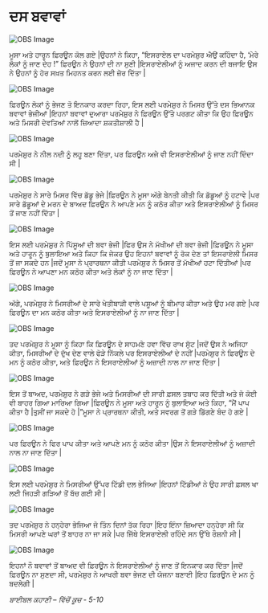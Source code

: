 # ਦਸ ਬਵਾਵਾਂ

![OBS Image](https://cdn.door43.org/obs/jpg/360px/obs-en-10-01.jpg)

ਮੂਸਾ ਅਤੇ ਹਾਰੂਨ  ਫ਼ਿਰਊਨ  ਕੋਲ ਗਏ |ਉਹਨਾਂ ਨੇ ਕਿਹਾ, “ਇਸਰਾਏਲ ਦਾ ਪਰਮੇਸ਼ੁਰ  ਐਉਂ  ਕਹਿੰਦਾ ਹੈ, ‘ਮੇਰੇ ਲੋਕਾਂ ਨੂੰ ਜਾਣ ਦੇਹ !” ਫ਼ਿਰਊਨ  ਨੇ ਉਹਨਾਂ  ਦੀ ਨਾ ਸੁਣੀ |ਇਸਰਾਏਲੀਆਂ ਨੂੰ ਅਜਾਦ ਕਰਨ ਦੀ ਬਜਾਇ ਉਸ ਨੇ ਉਹਨਾਂ ਨੂੰ ਹੋਰ ਸਖ਼ਤ  ਮਿਹਨਤ  ਕਰਨ ਲਈ ਜ਼ੋਰ ਦਿੱਤਾ |

![OBS Image](https://cdn.door43.org/obs/jpg/360px/obs-en-10-02.jpg)

ਫ਼ਿਰਊਨ  ਲੋਕਾਂ ਨੂੰ ਭੇਜਣ ਤੋ ਇਨਕਾਰ ਕਰਦਾ ਰਿਹਾ, ਇਸ ਲਈ ਪਰਮੇਸ਼ੁਰ  ਨੇ ਮਿਸਰ ਉੱਤੇ ਦਸ ਭਿਆਨਕ ਬਵਾਵਾਂ ਭੇਜੀਆਂ |ਇਹਨਾਂ  ਬਵਾਵਾਂ ਦੁਆਰਾ ਪਰਮੇਸ਼ੁਰ  ਨੇ ਫ਼ਿਰਊਨ  ਉੱਤੇ ਪਰਗਟ ਕੀਤਾ ਕਿ ਉਹ ਫ਼ਿਰਊਨ ਅਤੇ ਮਿਸਰੀ ਦੇਵਤਿਆਂ ਨਾਲੋਂ ਜ਼ਿਆਦਾ  ਸ਼ਕਤੀਸ਼ਾਲੀ ਹੈ |

![OBS Image](https://cdn.door43.org/obs/jpg/360px/obs-en-10-03.jpg)

ਪਰਮੇਸ਼ੁਰ  ਨੇ ਨੀਲ ਨਦੀ ਨੂੰ ਲਹੂ  ਬਣਾ ਦਿੱਤਾ, ਪਰ ਫ਼ਿਰਊਨ  ਅਜੇ ਵੀ ਇਸਰਾਏਲੀਆਂ ਨੂੰ ਜਾਣ ਨਹੀਂ ਦਿੰਦਾ ਸੀ |

![OBS Image](https://cdn.door43.org/obs/jpg/360px/obs-en-10-04.jpg)

ਪਰਮੇਸ਼ੁਰ  ਨੇ ਸਾਰੇ ਮਿਸਰ ਵਿੱਚ ਡੱਡੂ ਭੇਜੇ |ਫ਼ਿਰਊਨ  ਨੇ ਮੂਸਾ ਅੱਗੇ ਬੇਨਤੀ ਕੀਤੀ ਕਿ ਡੱਡੂਆਂ ਨੂੰ ਹਟਾਵੇ |ਪਰ ਸਾਰੇ ਡੱਡੂਆਂ ਦੇ ਮਰਨ ਦੇ ਬਾਅਦ ਫ਼ਿਰਊਨ  ਨੇ ਆਪਣੇ ਮਨ ਨੂੰ ਕਠੋਰ ਕੀਤਾ ਅਤੇ ਇਸਰਾਏਲੀਆਂ ਨੂੰ ਮਿਸਰ ਤੋਂ ਜਾਣ  ਨਹੀਂ ਦਿੱਤਾ |

![OBS Image](https://cdn.door43.org/obs/jpg/360px/obs-en-10-05.jpg)

ਇਸ ਲਈ ਪਰਮੇਸ਼ੁਰ  ਨੇ ਪਿੱਸੂਆਂ ਦੀ ਬਵਾ ਭੇਜੀ |ਫਿਰ ਉਸ ਨੇ ਮੱਖੀਆਂ ਦੀ ਬਵਾ ਭੇਜੀ |ਫ਼ਿਰਊਨ  ਨੇ ਮੂਸਾ ਅਤੇ ਹਾਰੂਨ  ਨੂੰ ਬੁਲਾਇਆ ਅਤੇ ਕਿਹਾ ਕਿ ਜੇਕਰ ਉਹ ਇਹਨਾਂ ਬਵਾਵਾਂ ਨੂੰ ਰੋਕ ਦੇਣ ਤਾਂ ਇਸਰਾਏਲੀ ਮਿਸਰ ਤੋਂ ਜਾ ਸਕਦੇ ਹਨ |ਜਦੋਂ ਮੂਸਾ ਨੇ ਪ੍ਰਾਰਥਨਾ  ਕੀਤੀ ਪਰਮੇਸ਼ੁਰ  ਨੇ ਮਿਸਰ ਤੋਂ ਮੱਖੀਆਂ ਹਟਾ ਦਿੱਤੀਆਂ |ਪਰ ਫ਼ਿਰਊਨ  ਨੇ ਆਪਣਾ ਮਨ ਕਠੋਰ ਕੀਤਾ ਅਤੇ ਲੋਕਾਂ ਨੂੰ ਨਾ ਜਾਣ ਦਿੱਤਾ |

![OBS Image](https://cdn.door43.org/obs/jpg/360px/obs-en-10-06.jpg)

ਅੱਗੇ, ਪਰਮੇਸ਼ੁਰ  ਨੇ ਮਿਸਰੀਆਂ ਦੇ ਸਾਰੇ ਖੇਤੀਬਾੜੀ ਵਾਲੇ ਪਸ਼ੂਆਂ ਨੂੰ ਬੀਮਾਰ ਕੀਤਾ ਅਤੇ ਉਹ ਮਰ ਗਏ |ਪਰ ਫ਼ਿਰਊਨ  ਦਾ ਮਨ ਕਠੋਰ ਕੀਤਾ ਅਤੇ ਇਸਰਾਏਲੀਆਂ ਨੂੰ ਨਾ ਜਾਣ ਦਿੱਤਾ |

![OBS Image](https://cdn.door43.org/obs/jpg/360px/obs-en-10-07.jpg)

ਤਦ  ਪਰਮੇਸ਼ੁਰ  ਨੇ ਮੂਸਾ ਨੂੰ ਕਿਹਾ ਕਿ ਫ਼ਿਰਊਨ  ਦੇ ਸਾਹਮਣੇ ਹਵਾ ਵਿੱਚ ਰਾਖ ਸੁੱਟ  |ਜਦੋਂ ਉਸ ਨੇ ਅਜਿਹਾ  ਕੀਤਾ, ਮਿਸਰੀਆਂ ਦੇ ਦੁੱਖ ਦੇਣ ਵਾਲੇ ਫੋੜੇ ਨਿੱਕਲੇ ਪਰ ਇਸਰਾਏਲੀਆਂ ਦੇ ਨਹੀਂ |ਪਰਮੇਸ਼ੁਰ  ਨੇ ਫ਼ਿਰਊਨ  ਦੇ ਮਨ ਨੂੰ ਕਠੋਰ ਕੀਤਾ, ਅਤੇ ਫ਼ਿਰਊਨ  ਨੇ ਇਸਰਾਏਲੀਆਂ ਨੂੰ ਅਜ਼ਾਦੀ  ਨਾਲ ਨਾ ਜਾਣ ਦਿੱਤਾ |

![OBS Image](https://cdn.door43.org/obs/jpg/360px/obs-en-10-08.jpg)

ਇਸ ਤੋਂ ਬਾਅਦ, ਪਰਮੇਸ਼ੁਰ  ਨੇ ਗੜੇ ਭੇਜੇ ਅਤੇ ਮਿਸਰੀਆਂ ਦੀ ਸਾਰੀ ਫ਼ਸਲ  ਤਬਾਹ ਕਰ ਦਿੱਤੀ ਅਤੇ ਜੋ ਕੋਈ ਵੀ ਬਾਹਰ ਗਿਆ ਮਾਰਿਆ ਗਿਆ |ਫ਼ਿਰਊਨ  ਨੇ ਮੂਸਾ ਅਤੇ ਹਾਰੂਨ  ਨੂੰ ਬੁਲਾਇਆ ਅਤੇ ਕਿਹਾ, “ਮੈਂ ਪਾਪ ਕੀਤਾ ਹੈ |ਤੁਸੀਂ ਜਾ ਸਕਦੇ ਹੋ |”ਮੂਸਾ ਨੇ ਪ੍ਰਾਰਥਨਾ ਕੀਤੀ, ਅਤੇ ਸਵਰਗ ਤੋਂ ਗੜੇ ਡਿੱਗਣੇ ਬੰਦ ਹੋ ਗਏ |

![OBS Image](https://cdn.door43.org/obs/jpg/360px/obs-en-10-09.jpg)

ਪਰ ਫ਼ਿਰਊਨ  ਨੇ ਫਿਰ ਪਾਪ ਕੀਤਾ ਅਤੇ ਆਪਣੇ ਮਨ ਨੂੰ ਕਠੋਰ ਕੀਤਾ |ਉਸ ਨੇ ਇਸਰਾਏਲੀਆਂ ਨੂੰ ਅਜ਼ਾਦੀ  ਨਾਲ ਨਾ ਜਾਣ ਦਿੱਤਾ |

![OBS Image](https://cdn.door43.org/obs/jpg/360px/obs-en-10-10.jpg)

ਇਸ ਲਈ ਪਰਮੇਸ਼ੁਰ  ਨੇ ਮਿਸਰੀਆਂ ਉੱਪਰ ਟਿੱਡੀ ਦਲ ਭੇਜਿਆ |ਇਹਨਾਂ  ਟਿੱਡੀਆਂ ਨੇ ਉਹ ਸਾਰੀ ਫ਼ਸਲ  ਖਾ ਲਈ ਜਿਹੜੀ ਗੜਿਆਂ ਤੋਂ ਬੱਚ ਗਈ ਸੀ |

![OBS Image](https://cdn.door43.org/obs/jpg/360px/obs-en-10-11.jpg)

ਤਦ  ਪਰਮੇਸ਼ੁਰ  ਨੇ ਹਨ੍ਹੇਰਾ ਭੇਜਿਆ ਜੋ ਤਿੰਨ ਦਿਨਾਂ ਤੱਕ ਰਿਹਾ |ਇਹ ਇੰਨਾ ਜ਼ਿਆਦਾ  ਹਨ੍ਹੇਰਾ  ਸੀ ਕਿ ਮਿਸਰੀ ਆਪਣੇ ਘਰਾਂ ਤੋਂ ਬਾਹਰ ਨਾ ਜਾ ਸਕੇ |ਪਰ ਜਿੱਥੇ ਇਸਰਾਏਲੀ ਰਹਿੰਦੇ ਸਨ ਉੱਥੇ ਰੌਸ਼ਨੀ ਸੀ |

![OBS Image](https://cdn.door43.org/obs/jpg/360px/obs-en-10-12.jpg)

ਇਹਨਾਂ ਨੌ ਬਵਾਵਾਂ ਤੋਂ ਬਾਅਦ ਵੀ ਫ਼ਿਰਊਨ  ਨੇ ਇਸਰਾਏਲੀਆਂ ਨੂੰ ਜਾਣ ਤੋਂ ਇਨਕਾਰ ਕਰ ਦਿੱਤਾ |ਜਦੋਂ ਫ਼ਿਰਊਨ  ਨਾ ਸੁਣਦਾ ਸੀ, ਪਰਮੇਸ਼ੁਰ  ਨੇ ਆਖਰੀ ਬਵਾ ਭੇਜਣ ਦੀ ਯੋਜਨਾ ਬਣਾਈ |ਇਹ ਫ਼ਿਰਊਨ  ਦੇ ਮਨ ਨੂੰ ਬਦਲੇਗੀ |

_ਬਾਈਬਲ ਕਹਾਣੀ – ਵਿੱਚੋਂ ਕੂਚ -  5-10_